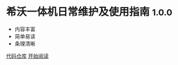 <!-- _coverpage.md -->

# 希沃一体机日常维护及使用指南 <small>1.0.0</small>

- 内容丰富
- 简单易读
- 条理清晰

[代码仓库](https://gitee.com/liuzhijun-source/seewotutorial)
[开始阅读](#希沃一体机日常维护及使用指南)